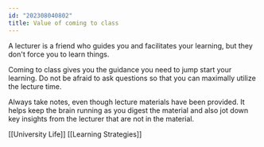 ```yaml
---
id: "202308040802"
title: Value of coming to class
---
```


A lecturer is a friend who guides you and facilitates your learning, but they don't force you to learn things.

Coming to class gives you the guidance you need to jump start your learning. Do not be afraid to ask questions so that you can maximally utilize the lecture time.

Always take notes, even though lecture materials have been provided. It helps keep the brain running as you digest the material and also jot down key insights from the lecturer that are not in the material.

[[University Life]] [[Learning Strategies]]
